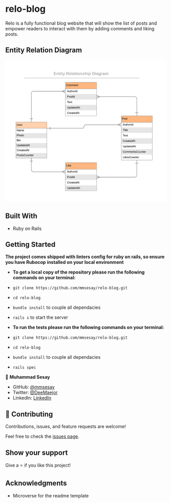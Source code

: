 # relo-blog
Relo is a fully functional blog website that will show the list of posts and empower readers to interact with them by adding comments and liking posts.

## Entity Relation Diagram
![](./public/images/blog_app_erd.png) 

## Built With

- Ruby on Rails

## Getting Started

**The project comes shipped with linters config for ruby on rails, so ensure you have Rubocop**
**installed on your local environment**

- **To get a local copy of the repository please run the following commands on your terminal:**
- `git clone https://github.com/mmsesay/relo-blog.git`
- `cd relo-blog`
- `bundle install` to couple all dependacies
- `rails s` to start the server

- **To run the tests please run the following commands on your terminal:**
- `git clone https://github.com/mmsesay/relo-blog.git`
- `cd relo-blog`
- `bundle install` to couple all dependacies
- `rails spec` 

👤 **Muhammad Sesay**

- GitHub: [@mmsesay](https://github.com/mmsesay)
- Twitter: [@DeeMaejor](https://twitter.com/DeeMaejor)
- LinkedIn: [LinkedIn](https://linkedin.com/in/muhammad-m-sesay)


## 🤝 Contributing

Contributions, issues, and feature requests are welcome!

Feel free to check the [issues page](../../issues/).

## Show your support

Give a ⭐️ if you like this project!

## Acknowledgments
- Microverse for the readme template
